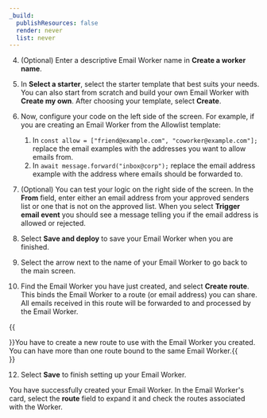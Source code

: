 ```yaml
---
_build:
  publishResources: false
  render: never
  list: never
---
```


4. (Optional) Enter a descriptive Email Worker name in **Create a worker name**. 

5. In **Select a starter**, select the starter template that best suits your needs. You can also start from scratch and build your own Email Worker with **Create my own**. After choosing your template, select **Create**.

6. Now, configure your code on the left side of the screen. For example, if you are creating an Email Worker from the Allowlist template:
	1. In `const allow = ["friend@example.com", "coworker@example.com"];` replace the email examples with the addresses you want to allow emails from.
	2. In `await message.forward("inbox@corp");` replace the email address example with the address where emails should be forwarded to.

7. (Optional) You can test your logic on the right side of the screen. In the **From** field, enter either an email address from your approved senders list or one that is not on the approved list. When you select **Trigger email event** you should see a message telling you if the email address is allowed or rejected.

9. Select **Save and deploy** to save your Email Worker when you are finished.

10. Select the arrow next to the name of your Email Worker to go back to the main screen.

11. Find the Email Worker you have just created, and select **Create route**. This binds the Email Worker to a route (or email address) you can share. All emails received in this route will be forwarded to and processed by the Email Worker.

{{<Aside type="note">}}You have to create a new route to use with the Email Worker you created. You can have more than one route bound to the same Email Worker.{{</Aside>}}

12. Select **Save** to finish setting up your Email Worker.

You have successfully created your Email Worker. In the Email Worker's card, select the **route** field to expand it and check the routes associated with the Worker.